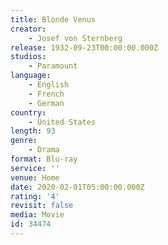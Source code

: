 ```yaml
---
title: Blonde Venus
creator:
    - Josef von Sternberg
release: 1932-09-23T00:00:00.000Z
studios:
    - Paramount
language:
    - English
    - French
    - German
country:
    - United States
length: 93
genre:
    - Drama
format: Blu-ray
service: ''
venue: Home
date: 2020-02-01T05:00:00.000Z
rating: '4'
revisit: false
media: Movie
id: 34474
---
```



